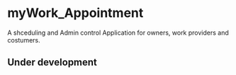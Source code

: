 # myWork_Appointment
A shceduling and Admin control Application for owners, work providers and costumers.



## Under development
